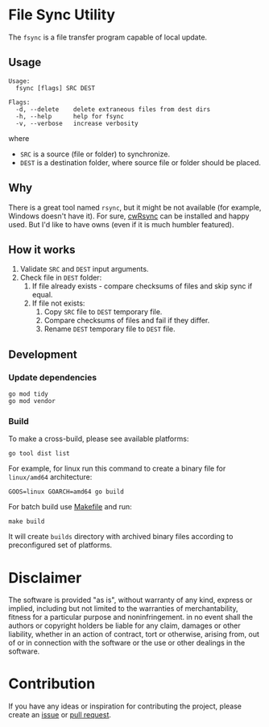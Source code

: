 # File Sync Utility

The `fsync` is a file transfer program capable of local update.

## Usage

```help
Usage:
  fsync [flags] SRC DEST

Flags:
  -d, --delete    delete extraneous files from dest dirs
  -h, --help      help for fsync
  -v, --verbose   increase verbosity
```

where

- `SRC` is a source (file or folder) to synchronize.
- `DEST` is a destination folder, where source file or folder should be placed.

## Why

There is a great tool named `rsync`, but it might be not available (for example, Windows doesn't have it).
For sure, [cwRsync](https://itefix.net/cwrsync) can be installed and happy used.
But I'd like to have owns (even if it is much humbler featured).

## How it works

1. Validate `SRC` and `DEST` input arguments.
1. Check file in `DEST` folder:
   1. If file already exists - compare checksums of files and skip sync if equal.
   1. If file not exists:
      1. Copy `SRC` file to `DEST` temporary file.
      1. Compare checksums of files and fail if they differ.
      1. Rename `DEST` temporary file to `DEST` file.

## Development

### Update dependencies

```shell
go mod tidy
go mod vendor
```

### Build

To make a cross-build, please see available platforms:

```shell
go tool dist list
```

For example, for linux run this command to create a binary file for `linux/amd64` architecture:

```shell
GOOS=linux GOARCH=amd64 go build
```

For batch build use [Makefile](Makefile) and run:

```shell
make build
```

It will create `builds` directory with archived binary files according to preconfigured set of platforms.

# Disclaimer

The software is provided "as is", without warranty of any kind, express or
implied, including but not limited to the warranties of merchantability,
fitness for a particular purpose and noninfringement. in no event shall the
authors or copyright holders be liable for any claim, damages or other
liability, whether in an action of contract, tort or otherwise, arising from,
out of or in connection with the software or the use or other dealings in the
software.

# Contribution

If you have any ideas or inspiration for contributing the project,
please create an [issue](https://github.com/rpanchyk/fsync/issues/new)
or [pull request](https://github.com/rpanchyk/fsync/pulls).
